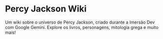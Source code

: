# Percy Jackson Wiki

Um wiki sobre o universo de Percy Jackson, criado durante a Imersão Dev com Google Gemini. Explore os livros, personagens, mitologia grega e muito mais!
